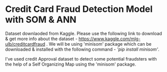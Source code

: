 # Credit Card Fraud Detection Model with SOM & ANN

Dataset downlaoded from Kaggle. Please use the following link to download & get more info about the dataset - https://www.kaggle.com/mlg-ulb/creditcardfraud .
We will be using 'minisom' package which can be downloaded & installed with the following command - *'pip install minisom'*.


I've used credit Approval dataset to detect some potential fraudsters with the help of a Self Organizing Map using the 'minisom' package. 
